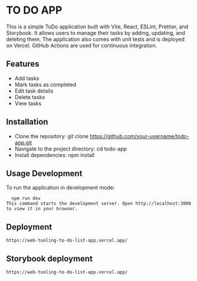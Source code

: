 # TO DO APP

This is a simple ToDo application built with Vite, React, ESLint, Prettier, and Storybook. It allows users to manage their tasks by adding, updating, and deleting them. The application also comes with unit tests and is deployed on Vercel. GitHub Actions are used for continuous integration.

## Features

- Add tasks
- Mark tasks as completed
- Edit task details
- Delete tasks
- View tasks

## Installation

- Clone the repository:
   git clone https://github.com/your-username/todo-app.git 
- Navigate to the project directory:
   cd todo-app
- Install dependencies:
   npm install
## Usage Development
  To run the application in development mode:

      npm run dev
    This command starts the development server. Open http://localhost:3000 to view it in your browser.
## Deployment
    https://web-tooling-to-do-list-app.vercel.app/
## Storybook deployment
    https://web-tooling-to-do-list-app.vercel.app/

